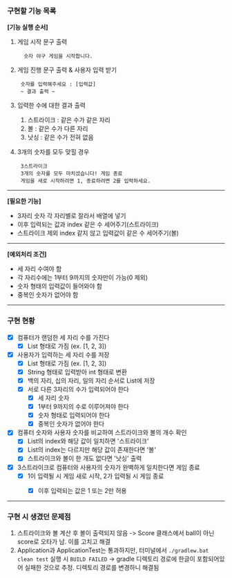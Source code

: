 ### 구현할 기능 목록

**[기능 실행 순서]**
1. 게임 시작 문구 출력

         숫자 야구 게임을 시작합니다.
2. 게임 진행 문구 출력 & 사용자 입력 받기

        숫자를 입력해주세요 : [입력값]
        ~ 결과 출력 ~
3. 입력한 수에 대한 결과 출력
    1. 스트라이크 : 같은 수가 같은 자리
    2. 볼 : 같은 수가 다른 자리
    3. 낫싱 : 같은 수가 전혀 없음
4. 3개의 숫자를 모두 맞힐 경우

        3스트라이크
        3개의 숫자를 모두 마치셨습니다! 게임 종료
        게임을 새로 시작하려면 1, 종료하려면 2를 입력하세요.

---
**[필요한 기능]**
- 3자리 숫자 각 자리별로 잘라서 배열에 넣기
- 이후 입력되는 값과 index 같은 수 세어주기(스트라이크)
- 스트라이크 제외 index 같지 않고 입력값이 같은 수 세어주기(볼)

---
**[예외처리 조건]**
- 세 자리 수여야 함
- 각 자리수에는 1부터 9까지의 숫자만이 가능(0 제외)
- 숫자 형태의 입력값이 들어와야 함
- 중복인 숫자가 없어야 함

---
### 구현 현황
- [x] 컴퓨터가 랜덤한 세 자리 수를 가진다
  - [x] List 형태로 가짐 (ex. [1, 2, 3])
- [x] 사용자가 입력하는 세 자리 수를 저장
  - [x] List 형태로 가짐 (ex. [1, 2, 3])
  - [x] String 형태로 입력받아 int 형태로 변환
  - [x] 백의 자리, 십의 자리, 일의 자리 순서로 List에 저장
  - [x] 서로 다른 3자리의 수가 입력되어야 한다
    - [x] 세 자리 숫자
    - [x] 1부터 9까지의 수로 이루어져야 한다
    - [x] 숫자 형태로 입력되어야 한다
    - [x] 중복인 숫자가 없어야 한다
- [x] 컴퓨터 숫자와 사용자 숫자를 비교하여 스트라이크와 볼의 개수 확인
  - [x] List의 index와 해당 값이 일치하면 '스트라이크'
  - [x] List의 index는 다르지만 해당 값이 존재한다면 '볼'
  - [x] 스트라이크와 볼이 한 개도 없다면 '낫싱' 출력
- [x] 3스트라이크로 컴퓨터와 사용자의 숫자가 완벽하게 일치한다면 게임 종료
  - [x] 1이 입력될 시 게임 새로 시작, 2가 입력될 시 게임 종료
    - [x] 이후 입력되는 값은 1 또는 2만 허용


---
### 구현 시 생겼던 문제점
1. 스트라이크와 볼 계산 후 볼이 출력되지 않음
   -> Score 클래스에서 ball이 아닌 score로 오타가 남. 이를 고치고 해결
2. Application과 ApplicationTest는 통과하지만, 터미널에서 `./gradlew.bat clean test` 실행 시 `BUILD FAILED`
   -> gradle 디렉토리 경로에 한글이 포함되어있어 실패한 것으로 추정. 디렉토리 경로를 변경하니 해결됨